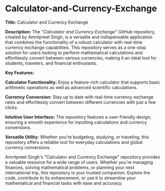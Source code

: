 # Calculator-and-Currency-Exchange
**Title:** Calculator and Currency Exchange

**Description:**
The "_Calculator and Currency Exchange_" GitHub repository, created by Amritpreet Singh, is a versatile and indispensable application that combines the functionality of a robust calculator with real-time currency exchange capabilities. This repository serves as a one-stop solution for users looking to perform mathematical calculations and effortlessly convert between various currencies, making it an ideal tool for students, travelers, and financial enthusiasts.

**Key Features:**

  **Calculator Functionality:** Enjoy a feature-rich calculator that supports basic arithmetic operations as well as advanced scientific calculations.

  **Currency Conversion:** Stay up to date with real-time currency exchange rates and effortlessly convert between different currencies with just a few clicks.

  **Intuitive User Interface:** The repository features a user-friendly design, ensuring a smooth experience for inputting calculations and currency conversions.

  **Versatile Utility:** Whether you're budgeting, studying, or traveling, this repository offers a reliable tool for everyday calculations and global currency conversions.

Amritpreet Singh's "Calculator and Currency Exchange" repository provides a valuable resource for a wide range of users. Whether you're managing finances, solving mathematical problems, or planning your next international trip, this repository is your trusted companion. Explore the code, contribute to its enhancement, or use it to streamline your mathematical and financial tasks with ease and accuracy.
